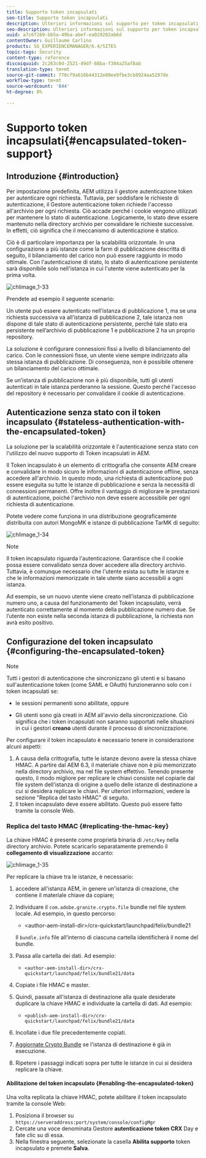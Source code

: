 ```yaml
---
title: Supporto token incapsulati
seo-title: Supporto token incapsulati
description: Ulteriori informazioni sul supporto per token incapsulati in AEM.
seo-description: Ulteriori informazioni sul supporto per token incapsulati in AEM.
uuid: a7c6f269-bb5a-49ba-abef-ea029202ab6d
contentOwner: Guillaume Carlino
products: SG_EXPERIENCEMANAGER/6.4/SITES
topic-tags: Security
content-type: reference
discoiquuid: 2c263c0d-2521-49df-88ba-f304a25af8ab
translation-type: tm+mt
source-git-commit: 770cf9a616b44312e80ee9fbe3cb8924aa5297de
workflow-type: tm+mt
source-wordcount: '844'
ht-degree: 0%

---
```



# Supporto token incapsulati{#encapsulated-token-support}

## Introduzione {#introduction}

Per impostazione predefinita, AEM utilizza il gestore autenticazione token per autenticare ogni richiesta. Tuttavia, per soddisfare le richieste di autenticazione, il Gestore autenticazione token richiede l&#39;accesso all&#39;archivio per ogni richiesta. Ciò accade perché i cookie vengono utilizzati per mantenere lo stato di autenticazione. Logicamente, lo stato deve essere mantenuto nella directory archivio per convalidare le richieste successive. In effetti, ciò significa che il meccanismo di autenticazione è statico.

Ciò è di particolare importanza per la scalabilità orizzontale. In una configurazione a più istanze come la farm di pubblicazione descritta di seguito, il bilanciamento del carico non può essere raggiunto in modo ottimale. Con l&#39;autenticazione di stato, lo stato di autenticazione persistente sarà disponibile solo nell&#39;istanza in cui l&#39;utente viene autenticato per la prima volta.

![chlimage_1-33](assets/chlimage_1-33.png)

Prendete ad esempio il seguente scenario:

Un utente può essere autenticato nell’istanza di pubblicazione 1, ma se una richiesta successiva va all’istanza di pubblicazione 2, tale istanza non dispone di tale stato di autenticazione persistente, perché tale stato era persistente nell’archivio di pubblicazione 1 e pubblicazione 2 ha un proprio repository.

La soluzione è configurare connessioni fissi a livello di bilanciamento del carico. Con le connessioni fisse, un utente viene sempre indirizzato alla stessa istanza di pubblicazione. Di conseguenza, non è possibile ottenere un bilanciamento del carico ottimale.

Se un’istanza di pubblicazione non è più disponibile, tutti gli utenti autenticati in tale istanza perderanno la sessione. Questo perché l&#39;accesso del repository è necessario per convalidare il cookie di autenticazione.

## Autenticazione senza stato con il token incapsulato {#stateless-authentication-with-the-encapsulated-token}

La soluzione per la scalabilità orizzontale è l&#39;autenticazione senza stato con l&#39;utilizzo del nuovo supporto di Token incapsulati in AEM.

Il Token incapsulato è un elemento di crittografia che consente AEM creare e convalidare in modo sicuro le informazioni di autenticazione offline, senza accedere all&#39;archivio. In questo modo, una richiesta di autenticazione può essere eseguita su tutte le istanze di pubblicazione e senza la necessità di connessioni permanenti. Offre inoltre il vantaggio di migliorare le prestazioni di autenticazione, poiché l&#39;archivio non deve essere accessibile per ogni richiesta di autenticazione.

Potete vedere come funziona in una distribuzione geograficamente distribuita con autori MongoMK e istanze di pubblicazione TarMK di seguito:

![chlimage_1-34](assets/chlimage_1-34.png)

>[!NOTE]
>
>Il token incapsulato riguarda l&#39;autenticazione. Garantisce che il cookie possa essere convalidato senza dover accedere alla directory archivio. Tuttavia, è comunque necessario che l&#39;utente esista su tutte le istanze e che le informazioni memorizzate in tale utente siano accessibili a ogni istanza.
>
>Ad esempio, se un nuovo utente viene creato nell’istanza di pubblicazione numero uno, a causa del funzionamento del Token incapsulato, verrà autenticato correttamente al momento della pubblicazione numero due. Se l’utente non esiste nella seconda istanza di pubblicazione, la richiesta non avrà esito positivo.


## Configurazione del token incapsulato {#configuring-the-encapsulated-token}

>[!NOTE]
>Tutti i gestori di autenticazione che sincronizzano gli utenti e si basano sull&#39;autenticazione token (come SAML e OAuth) funzioneranno solo con i token incapsulati se:
>
>* le sessioni permanenti sono abilitate, oppure
   >
   >
* Gli utenti sono già creati in AEM all&#39;avvio della sincronizzazione. Ciò significa che i token incapsulati non saranno supportati nelle situazioni in cui i gestori **creano** utenti durante il processo di sincronizzazione.


Per configurare il token incapsulato è necessario tenere in considerazione alcuni aspetti:

1. A causa della crittografia, tutte le istanze devono avere la stessa chiave HMAC. A partire dal AEM 6.3, il materiale chiave non è più memorizzato nella directory archivio, ma nel file system effettivo. Tenendo presente questo, il modo migliore per replicare le chiavi consiste nel copiarle dal file system dell&#39;istanza di origine a quello delle istanze di destinazione a cui si desidera replicare le chiavi. Per ulteriori informazioni, vedere la sezione &quot;Replica del tasto HMAC&quot; di seguito.
1. Il token incapsulato deve essere abilitato. Questo può essere fatto tramite la console Web.

### Replica del tasto HMAC {#replicating-the-hmac-key}

La chiave HMAC è presente come proprietà binaria di `/etc/key` nella directory archivio. Potete scaricarlo separatamente premendo il **collegamento di visualizzazione** accanto:

![chlimage_1-35](assets/chlimage_1-35.png)

Per replicare la chiave tra le istanze, è necessario:

1. accedere all&#39;istanza AEM, in genere un&#39;istanza di creazione, che contiene il materiale chiave da copiare;
1. Individuare il `com.adobe.granite.crypto.file` bundle nel file system locale. Ad esempio, in questo percorso:

   * &lt;author-aem-install-dir>/crx-quickstart/launchpad/felix/bundle21

   Il `bundle.info` file all’interno di ciascuna cartella identificherà il nome del bundle.

1. Passa alla cartella dei dati. Ad esempio:

   * `<author-aem-install-dir>/crx-quickstart/launchpad/felix/bundle21/data`

1. Copiate i file HMAC e master.
1. Quindi, passate all&#39;istanza di destinazione alla quale desiderate duplicare la chiave HMAC e individuate la cartella di dati. Ad esempio:

   * `<publish-aem-install-dir>/crx-quickstart/launchpad/felix/bundle21/data`

1. Incollate i due file precedentemente copiati.
1. [Aggiornate Crypto Bundle](/help/communities/deploy-communities.md#refresh-the-granite-crypto-bundle) se l&#39;istanza di destinazione è già in esecuzione.

1. Ripetere i passaggi indicati sopra per tutte le istanze in cui si desidera replicare la chiave.

#### Abilitazione del token incapsulato {#enabling-the-encapsulated-token}

Una volta replicata la chiave HMAC, potete abilitare il token incapsulato tramite la console Web:

1. Posiziona il browser su `https://serveraddress:port/system/console/configMgr`
1. Cercate una voce denominata Gestore **autenticazione token CRX** Day e fate clic su di essa.
1. Nella finestra seguente, selezionate la casella **Abilita supporto** token incapsulato e premete **Salva**.

